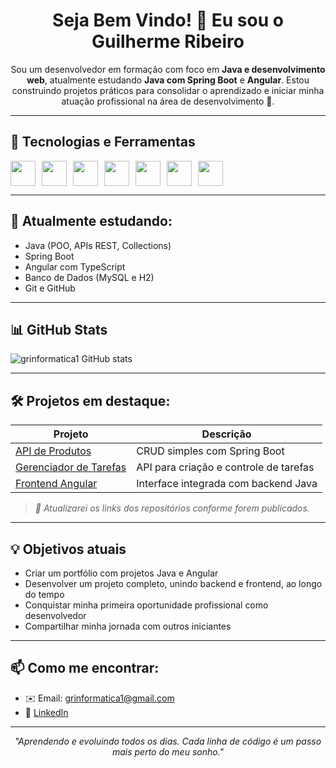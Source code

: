 <h1 align="center">Seja Bem Vindo! 👋 Eu sou o Guilherme Ribeiro</h1>

<p align="center">
Sou um desenvolvedor em formação com foco em <strong>Java e desenvolvimento web</strong>, atualmente estudando <strong>Java com Spring Boot</strong> e <strong>Angular</strong>. Estou construindo projetos práticos para consolidar o aprendizado e iniciar minha atuação profissional na área de desenvolvimento 🚀.
</p>

---

## 🧰 Tecnologias e Ferramentas

<div style="display: flex; gap: 10px;">
  <img src="https://cdn.jsdelivr.net/gh/devicons/devicon/icons/java/java-original.svg" width="40"/>
  <img src="https://cdn.jsdelivr.net/gh/devicons/devicon/icons/spring/spring-original.svg" width="40"/>
  <img src="https://cdn.jsdelivr.net/gh/devicons/devicon/icons/typescript/typescript-original.svg" width="40"/>
  <img src="https://cdn.jsdelivr.net/gh/devicons/devicon/icons/angularjs/angularjs-original.svg" width="40"/>
  <img src="https://cdn.jsdelivr.net/gh/devicons/devicon/icons/postgresql/postgresql-original.svg" width="40"/>
  <img src="https://cdn.jsdelivr.net/gh/devicons/devicon/icons/mysql/mysql-original.svg" width="40"/>
  <img src="https://cdn.jsdelivr.net/gh/devicons/devicon/icons/git/git-original.svg" width="40"/>
</div>

---

## 🧠 Atualmente estudando:
- Java (POO, APIs REST, Collections)
- Spring Boot
- Angular com TypeScript
- Banco de Dados (MySQL e H2)
- Git e GitHub

---

## 📊 GitHub Stats

![grinformatica1 GitHub stats](https://github-readme-stats.vercel.app/api?username=grinformatica1&show_icons=true&theme=default)


---

## 🛠 Projetos em destaque:

| Projeto | Descrição |
|--------|-----------|
| [API de Produtos](#) | CRUD simples com Spring Boot |
| [Gerenciador de Tarefas](#) | API para criação e controle de tarefas |
| [Frontend Angular](#) | Interface integrada com backend Java |

> *🔗 Atualizarei os links dos repositórios conforme forem publicados.*

---

## 💡 Objetivos atuais
- Criar um portfólio com projetos Java e Angular
- Desenvolver um projeto completo, unindo backend e frontend, ao longo do tempo
- Conquistar minha primeira oportunidade profissional como desenvolvedor
- Compartilhar minha jornada com outros iniciantes

---

## 📫 Como me encontrar:
- ✉️ Email: grinformatica1@gmail.com
- 💼 [LinkedIn](https://www.linkedin.com/in/guilherme-ribeiro-4692ab226/) 

---

<p align="center">
  <em>"Aprendendo e evoluindo todos os dias. Cada linha de código é um passo mais perto do meu sonho."</em>
</p>
